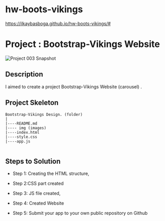 # hw-boots-vikings
https://ilkaybasboga.github.io/hw-boots-vikings/#

# Project : Bootstrap-Vikings Website 


![Project 003 Snapshot](viking.gif)

## Description
I aimed to create a project Bootstrap-Vikings Website (carousel) .


## Project Skeleton 

```
Bootstrap-Vikings Design. (folder)
|
|----README.md               
|---- img (images)            
|----index.html  
|----style.css
|----app.js
  

```


## Steps to Solution
  
- Step 1: Creating the HTML structure,

- Step 2:CSS part created

- Step 3: JS file created,

- Step 4: Created Website
 
- Step 5: Submit your app to your own public repository on Github
